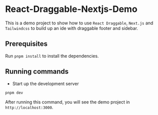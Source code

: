 # React-Draggable-Nextjs-Demo

This is a demo project to show how to use `React Draggable`, `Next.js` and `Tailwindcss` to build up an ide with draggable footer and sidebar.

## Prerequisites

Run `pnpm install` to install the dependencies.

## Running commands

- Start up the development server

```shell
pnpm dev
```

After running this command, you will see the demo project in `http://localhost:3000`.
